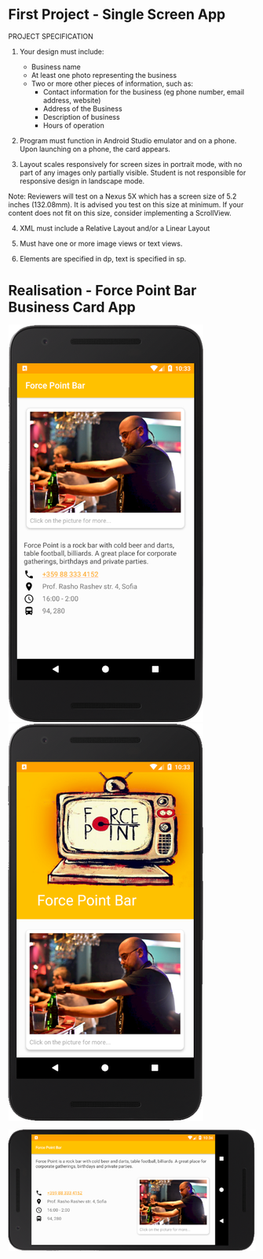 # First Project - Single Screen App

PROJECT SPECIFICATION

1. Your design must include:
     - Business name
     - At least one photo representing the business
     - Two or more other pieces of information, such as:
          - Contact information for the business (eg phone number, email address, website)
          - Address of the Business
          - Description of business
          - Hours of operation


2. Program must function in Android Studio emulator and on a phone. Upon launching on a phone, the card appears.


3. Layout scales responsively for screen sizes in portrait mode, with no part of any images only partially visible. Student is not responsible for responsive design in landscape mode.


Note: Reviewers will test on a Nexus 5X which has a screen size of 5.2 inches (132.08mm). It is advised you test on this size at minimum. If your content does not fit on this size, consider implementing a ScrollView.


4. XML must include a Relative Layout and/or a Linear Layout


5. Must have one or more image views or text views.


6. Elements are specified in dp, text is specified in sp.



# Realisation - Force Point Bar Business Card App

![GitHub Logo](Screenshots/screen1.png)     ![GitHub Logo](Screenshots/screen2.png)
 
![GitHub Logo](Screenshots/screen3.png)

